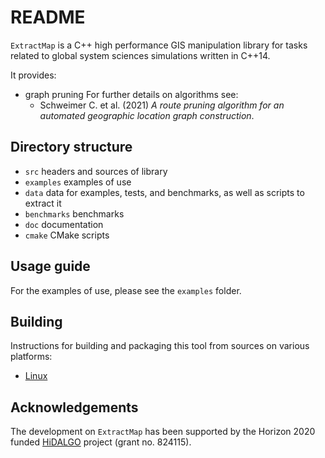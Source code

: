 # README

`ExtractMap` is a C++ high performance GIS manipulation library for tasks related to global system sciences simulations written in C++14.


It provides:
* graph pruning
  For further details on algorithms see:
  * Schweimer C. et al. (2021) *A route pruning algorithm for an automated geographic location graph construction*.

## Directory structure

* `src` headers and sources of library
* `examples` examples of use
* `data` data for examples, tests, and benchmarks, as well as scripts to extract it
* `benchmarks` benchmarks
* `doc` documentation
* `cmake` CMake scripts

## Usage guide

For the examples of use, please see the `examples` folder.

## Building

Instructions for building and packaging this tool from sources on various platforms:

* [Linux](./doc/build-instructions/linux.md)

## Acknowledgements

The development on `ExtractMap` has been supported by the Horizon 2020 funded
[HiDALGO](https://hidalgo-project.eu) project (grant no. 824115).

